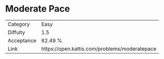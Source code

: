 # Moderate Pace

<table>
    <tr>
        <td>Category</td>
        <td>Easy</td>
    </tr>
    <tr>
        <td>Diffulty</td>
        <td>1.5</td>
    </tr>
    <tr>
        <td>Acceptance</td>
        <td>62.49 %</td>
    </tr>
    <tr>
        <td>Link</td>
        <td>https://open.kattis.com/problems/moderatepace</td>
    </tr>
</table>